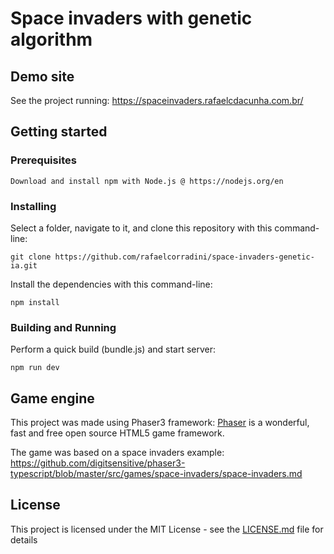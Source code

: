 
# Space invaders with genetic algorithm

## Demo site
See the project running: https://spaceinvaders.rafaelcdacunha.com.br/ 

## Getting started

### Prerequisites

```
Download and install npm with Node.js @ https://nodejs.org/en
```

### Installing

Select a folder, navigate to it, and clone this repository
with this command-line:

```
git clone https://github.com/rafaelcorradini/space-invaders-genetic-ia.git
```

Install the dependencies with this command-line:

```
npm install
```

### Building and Running

Perform a quick build (bundle.js) and start server:

```
npm run dev
```

## Game engine

This project was made using Phaser3 framework:
[Phaser](https://github.com/photonstorm/phaser) is a wonderful, fast and
free open source HTML5 game framework.

The game was based on a space invaders example: https://github.com/digitsensitive/phaser3-typescript/blob/master/src/games/space-invaders/space-invaders.md


## License

This project is licensed under the MIT License - see the [LICENSE.md](https://github.com/rafaelcorradini/space-invaders-genetic-ia/blob/master/LICENSE) file for details
